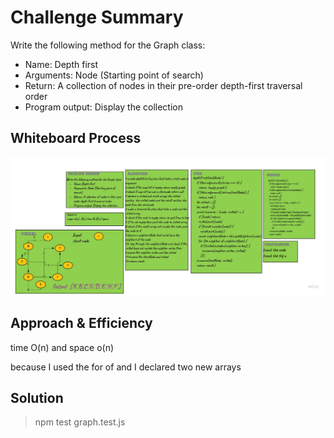 # Challenge Summary



Write the following method for the Graph class:

   * Name: Depth first
   * Arguments: Node (Starting point of search)
   * Return: A collection of nodes in their pre-order depth-first traversal order
   * Program output: Display the collection



## Whiteboard Process

![graph-depth-first](../Graphs//images/graph-depth-first.jpg)

## Approach & Efficiency

time O(n) and space o(n) 

because I used the for of and I declared two new arrays

## Solution

> npm test graph.test.js